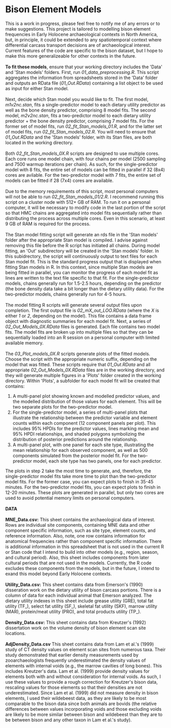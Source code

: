 # Bison Element Models

This is a work in progress, please feel free to notify me of any errors or to make suggestions. This project is tailored to
modelling bison element frequencies in Early Holocene archaeological contexts in North America, but, in principle, it could be 
extended to any spatiotemporal context where differential carcass transport decisions are of archaeological interest. Current features
of the code are specific to the bison dataset, but I hope to make this more generalizeable for other contexts in the future.
<br><br>
<b>To fit these models</b>, ensure that your working directory includes the 'Data' and 'Stan models' folders. First, run <i>01_data_preprocessing.R</i>. This script aggregates the information from spreadsheets stored in the 'Data' folder and outputs an RData file (<i>01_Out.RData</i>) containing a list object to be used as input for either Stan model.<br><br>
Next, decide which Stan model you would like to fit. The first model, <i>m1v2nc.stan</i>, fits a single-predictor model to each dietary utility predictor as well as the bone density predictor, comprising 8 model fits. The second model, <i>m2v2nc.stan</i>, fits a two-predictor model to each dietary utility predictor + the bone density predictor, comprising 7 model fits. For the former set of model fits, run <i>02_fit_Stan_models_01.R</i>, and for the latter set of model fits, run <i>02_fit_Stan_models_02.R</i>. You will need to ensure that <i>01_Out.RData</i> and the 'Stan models' folder, with its Stan files, are both located in the working directory.<br><br>
Both <i>02_fit_Stan_models_0X.R</i> scripts are designed to use multiple cores. Each core runs one model chain, with four chains per model (2500 sampling and 7500 warmup iterations per chain). As such, for the single-predictor model with 8 fits, the entire set of models can be fitted in parallel if 32 (8x4) cores are avilable. For the two-predictor model with 7 fits, the entire set of models can be fitted if 28 (7x4) cores are available.<br><br>
Due to the memory requirements of this script, most personal computers will not be able to run <i>02_fit_Stan_models_01/2.R</i>. I recommend running this script on a cluster node with 512+ GB of RAM. To run it on a personal computer, it will be necessary to modify code in the last portion of the script so that HMC chains are aggregated into model fits sequentially rather than distributing the process across multiple cores. Even in this scenario, at least 9 GB of RAM is required for the process.<br><br>
The Stan model fitting script will generate an rds file in the 'Stan models' folder after the appropriate Stan model is compiled. I advise against removing this file before the R script has initiated all chains. During model fitting, an 'Out' subdirectory will be created in the 'Stan models' folder. In this subidrectory, the script will continuously output to text files for each Stan model fit. This is the standard progress output that is displayed when fitting Stan models in R. In this context, since multiple Stan models are being fitted in parallel, you can monitor the progress of each model fit as lines are written to the text file specific to that fit. For the single-predictor models, chains generally run for 1.5-2.5 hours, depending on the predictor (the bone density data take a bit longer than the dietary utility data). For the two-predictor models, chains generally run for 4-5 hours.<br><br>
The model fitting R scripts will generate several output files upon completion. The first output file is <i>02_mX_out_LOO.RData</i>  (where the <i>X</i> is either <i>1</i> or <i>2</i>, depending on the model). This file contains a data frame object with diagnostic summaries for each model fit. Next, a series of <i>02_Out_Models_0X.RData</i> files is generated. Each file contains two model fits. The model fits are broken up into multiple files so that they can be sequentially loaded into an R session on a personal computer with limited available memory.<br><br>
The <i>03_Plot_models_0X.R</i> scripts generate plots of the fitted models. Choose the script with the appropriate numeric suffix, depending on the model that was fitted. These scripts require that <i>01_Out.RData</i> and all appropriate <i>02_Out_Models_0X.RData</i> files are in the working directory, and they will generate multiple figures in a 'Plots' folder created in the working directory. Within 'Plots', a subfolder for each model fit will be created that contains:
<ol type="1">
 <li>A multi-panel plot showing known and modelled predictor values, and the modelled distribution of those values for each element. This will be two separate plots for the two-predictor model.</li>
 <li>For the single-predictor model, a series of multi-panel plots that illustrate the relationship between the predictor variable and element counts within each component (12 component panels per plot). This includes 95% HPDIs for the predictor values, lines marking mean and 95% HPDI relationships, and shaded polygons symbolizing the distribution of posterior predictions around the relationship.</li>
 <li>A multi-panel plot, with one panel for each site type, illustrating the mean relationship for each observed component, as well as 500 components simulated from the posterior model fit. For the two-predictor model, each site type has two panels, one for each predictor.</li>
</ol>
The plots in step 2 take the most time to generate, and, therefore, the single-predictor model fits take more time to plot than the two-predictor model fits. For the former case, you can expect plots to finish in 35-45 minutes. For the two-predictor model fits, you can expect plots to finish in 12-20 minutes. These plots are generated in parallel, but only two cores are used to avoid potential memory limits on personal computers.<br><br>
<b>DATA</b><br><br>
<b>MNE_Data.csv:</b> This sheet contains the archaeological data of interest. Rows are individual site components, containing MNE data and other component specific information, such as site type, element counts, and reference information. Also, note, one row contains information for anatomical frequencies rather than component specific information. There is additional information in this spreadsheet that is not used in the current R or Stan code that I intend to build into other models (e.g., region, season, and cultural period). Also, this sheet includes components from later cultural periods that are not used in the models. Currently, the R code excludes these components from the models, but in the future, I intend to exand this model beyond Early Holocene contexts.<br><br>
<b>Utility_Data.csv:</b> This sheet contains data from Emerson's (1990) disseration work on the dietary utility of bison carcass portions. There is a column of data for each individual animal that Emerson analyzed. The dietary utility indexes in this sheet include grease utility (GRE), total fat utility (TF_), select fat utility (SF_), skeletal fat utility (SKF), marrow utility (MAR), protein/meat utility (PRO), and total products utility (TP_).<br><br>
<b>Density_Data.csv:</b> This sheet contains data from Kreutzer's (1992) dissertation work on the volume density of bison element scan site locations.<br><br>
<b>AdjDensity_Data.csv</b> This sheet contains data from Lam et al.'s (1999) study of CT density values on element scan sites from numerous taxa. Their study demonstrated that earlier density measurements used by zooarchaeologists frequently underestimated the density values of elements with internal voids (e.g., the marrow cavities of long bones). This includes Kreutzer's data. Lam et al. (1999) provide density values for elements both with and without consideration for internal voids. As such, I use these values to provide a rough correction for Kreutzer's bison data, rescaling values for those elements so that their densities are not underestimated. Since Lam et al. (1999) did not measure density in bison elements, I used their wildebeest data, as they are likely to be most comparable to the bison data since both animals are bovids (the relative differences between values incorporating voids and those excluding voids are likely to be more similar between bison and wildebeest than they are to be between bison and any other taxon in Lam et al.'s study).
